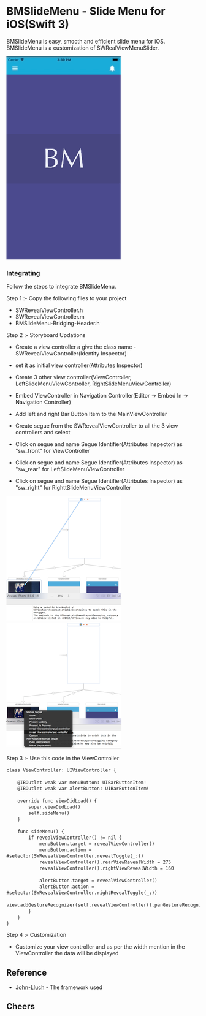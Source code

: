 # BMSlideMenu - Slide Menu for iOS(Swift 3)
BMSlideMenu is easy, smooth and efficient slide menu for iOS. BMSlideMenu is a customization of SWRealViewMenuSlider. 

![Screenshot](BM%20Slider.gif)

### Integrating

Follow the steps to integrate BMSlideMenu.

Step 1 :- Copy the following files to your project

* SWRevealViewController.h
* SWRevealViewController.m
* BMSlideMenu-Bridging-Header.h

Step 2 :- Storyboard Updations

* Create a view controller a give the class name - SWRevealViewController(Identity Inspector)
* set it as initial view controller(Attributes Inspector)

* Create 3 other view controller(ViewController, LeftSlideMenuViewController, RightSlideMenuViewController)
* Embed ViewController in Navigation Controller(Editor -> Embed In -> Navigation Controller)
* Add left and right Bar Button Item to the MainViewController
* Create segue from the SWRevealViewController to all the 3 view controllers and select

* Click on segue and name Segue Identifier(Attributes Inspector) as "sw_front" for ViewController
* Click on segue and name Segue Identifier(Attributes Inspector) as "sw_rear" for LeftSlideMenuViewController
* Click on segue and name Segue Identifier(Attributes Inspector) as "sw_right" for RighttSlideMenuViewController

![Screenshot](Screen_1.png) ![Screenshot](Screen_2.png)


Step 3 :- Use this code in the ViewController

```
class ViewController: UIViewController {
    
    @IBOutlet weak var menuButton: UIBarButtonItem!
    @IBOutlet weak var alertButton: UIBarButtonItem!

    override func viewDidLoad() {
        super.viewDidLoad()
        self.sideMenu()
    }
    
    func sideMenu() {
        if revealViewController() != nil {
            menuButton.target = revealViewController()
            menuButton.action = #selector(SWRevealViewController.revealToggle(_:))
            revealViewController().rearViewRevealWidth = 275
            revealViewController().rightViewRevealWidth = 160
            
            alertButton.target = revealViewController()
            alertButton.action = #selector(SWRevealViewController.rightRevealToggle(_:))
            view.addGestureRecognizer(self.revealViewController().panGestureRecognizer())
        }
    }
}

```

Step 4 :- Customization

* Customize your view controller and as per the width mention in the ViewController the data will be displayed

## Reference

* [John-Lluch](https://github.com/John-Lluch/SWRevealViewController) - The framework used

## Cheers
